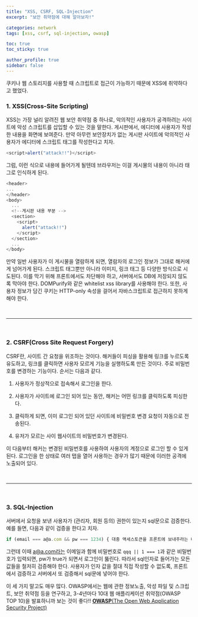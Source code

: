 ```yaml
---
title: "XSS, CSRF, SQL-Injection"
excerpt: "보안 취약점에 대해 알아보자!"

categories: network
tags: [xss, csrf, sql-injection, owasp]

toc: true
toc_sticky: true

author_profile: true
sidebar: false
---
```


쿠키나 웹 스토리지를 사용할 때 스크립트로 접근이 가능하기 때문에 XSS에 취약하다고 했었다.

### 1. XSS(Cross-Site Scripting)

XSS는 가장 널리 알려진 웹 보안 취약점 중 하나로, 악의적인 사용자가 공격하려는 사이트에 악성 스크립트를 삽입할 수 있는 것을 말한다. 게시판에서, 에디터에 사용자가 작성한 내용을 화면에 보여준다. 만약 아무런 보안장치가 없는 게시판 사이트에 악의적인 사용자가 에디터에 스크립트 태그를 작성한다고 치자.

```javascript
<script>alert("attack!!")</script>
```

그럼, 이런 식으로 내용에 들어가게 될텐데 브라우저는 이걸 게시물의 내용이 아니라 태그로 인식하게 된다.

```javascript
<header>
...
</header>
<body>
  ...
  <!--게시판 내용 부분 -->
  <section>
    <script>
      alert("attack!!")
    </script>
  </section>
  ...
</body>
```

만약 일반 사용자가 이 게시물을 열람하게 되면, 열람자의 로그인 정보가 그대로 해커에게 넘어가게 된다. 스크립트 태그뿐만 아니라 이미지, 링크 태그 등 다양한 방식으로 시도된다. 이를 막기 위해 프론트에서도 차단해야 하고, 서버에서도 DB에 저장되지 않도록 막아야 한다. DOMPurify와 같은 whitelist xss library를 사용해야 한다. 또한, 사용자 정보가 담긴 쿠키는 HTTP-only 속성을 걸어서 자바스크립트로 접근하지 못하게 해야 한다.

<br>

---

<br>

### 2. CSRF(Cross Site Request Forgery)

CSRF란, 사이트 간 요청을 위조하는 것이다. 해커들이 피싱을 활용해 링크를 누르도록 유도하고, 링크를 클릭하면 사용자 모르게 기능을 실행하도록 만든 것이다. 주로 비밀번호를 변경하는 기능이다. 순서는 다음과 같다.

1. 사용자가 정상적으로 접속해서 로그인을 한다.

2. 사용자가 사이트에 로그인 되어 있는 동안, 해커는 어떤 링크를 클릭하도록 피싱한다.

3. 클릭하게 되면, 이미 로그인 되어 있던 사이트에 비밀번호 변경 요청이 자동으로 전송된다.

4. 유저가 모르는 사이 웹사이트의 비밀번호가 변경된다.

이 다음부터 해커는 변경된 비밀번호를 사용하여 사용자의 계정으로 로그인 할 수 있게 된다. 로그인을 한 상태로 여러 탭을 열어 사용하는 경우가 많기 때문에 이러한 공격에 노출되어 있다.

<br>

---

<br>

### 3. SQL-Injection

서버에서 요청을 보낸 사용자가 (관리자, 회원 등의) 권한이 있는지 sql문으로 검증한다. 예를 들면, 다음과 같이 검증을 한다고 치자.

```javascript
if (email === a@a.com && pw === 1234) { 대충 액세스토큰을 프론트에 보내주라는 내용... }
```

그런데 이때 a@a.com라는 이메일과 함께 비밀번호로 `qqq || 1 === 1`과 같은 비밀번호가 입력되면, pw가 true가 되면서 로그인이 뚫린다. 따라서 sql인자로 들어가는 모든 값들을 철저히 검증해야 한다. 사용자가 인자 값을 절대 직접 작성할 수 없도록, 프론트에서 검증하고 서버에서 또 검증해서 sql문에 넣어야 한다.

이 세 가지 말고도 매우 많다. OWASP에서는 웹에 관한 정보노출, 악성 파일 및 스크립트, 보안 취약점 등을 연구하고, 3-4년마다 10대 웹 애플리케이션 취약점(OWASP TOP 10)을 발표하니까 보는 것이 좋다!!
[**OWASP**(The Open Web Application Security Project)](https://owasp.org/www-project-top-ten/)
